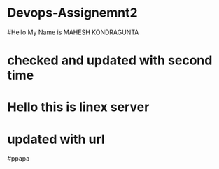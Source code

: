 # Devops-Assignemnt2

#Hello My Name is MAHESH KONDRAGUNTA
# checked and updated with second time
# Hello this is linex server 
# updated with url 
#ppapa
